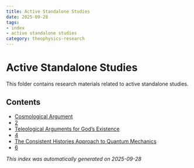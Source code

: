 ```yaml
---
title: Active Standalone Studies
date: 2025-09-28
tags:
- index
- active standalone studies
category: theophysics-research
---
```


# Active Standalone Studies

This folder contains research materials related to active standalone studies.

## Contents

- [Cosmological Argument](1.md)
- [2](2.md)
- [Teleological Arguments for God’s Existence](3.md)
- [4](4.md)
- [The Consistent Histories Approach to Quantum Mechanics](5.md)
- [6](6.md)

*This index was automatically generated on 2025-09-28*